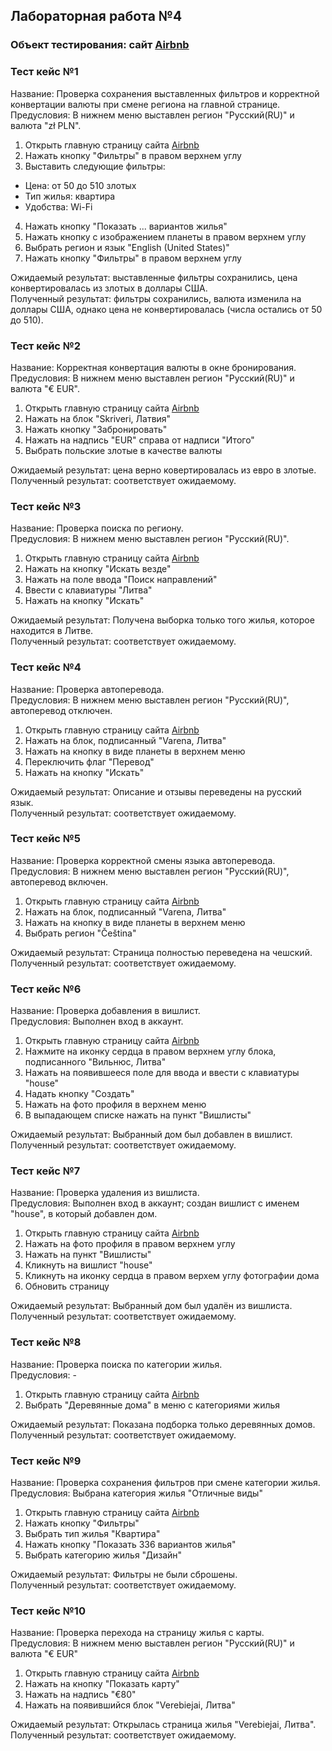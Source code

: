 ## Лабораторная работа №4
### Объект тестирования: сайт [Airbnb](https://www.airbnb.ru/)

### Тест кейс №1
Название: Проверка сохранения выставленных фильтров и корректной конвертации валюты при смене региона на главной странице.  
Предусловия: В нижнем меню выставлен регион "Русский(RU)" и валюта "zł PLN".
1. Открыть главную страницу сайта [Airbnb](https://www.airbnb.ru/)
2. Нажать кнопку "Фильтры" в правом верхнем углу
3. Выставить следующие фильтры:
  - Цена: от 50 до 510 злотых
  - Тип жилья: квартира
  - Удобства: Wi-Fi
4. Нажать кнопку "Показать ... вариантов жилья"
5. Нажать кнопку с изображением планеты в правом верхнем углу
6. Выбрать регион и язык "English (United States)"
7. Нажать кнопку "Фильтры" в правом верхнем углу

Ожидаемый результат: выставленные фильтры сохранились, цена конвертировалась из злотых в доллары США.  
Полученный результат: фильтры сохранились, валюта изменила на доллары США, однако цена не конвертировалась (числа остались от 50 до 510).  


### Тест кейс №2
Название: Корректная конвертация валюты в окне бронирования.  
Предусловия: В нижнем меню выставлен регион "Русский(RU)" и валюта "€ EUR".
1. Открыть главную страницу сайта [Airbnb](https://www.airbnb.ru/)
2. Нажать на блок "Skriveri, Латвия"
3. Нажать кнопку "Забронировать"
4. Нажать на надпись "EUR" справа от надписи "Итого"
5. Выбрать польские злотые в качестве валюты

Ожидаемый результат: цена верно ковертировалась из евро в злотые.  
Полученный результат: соответствует ожидаемому.  


### Тест кейс №3
Название: Проверка поиска по региону.  
Предусловия: В нижнем меню выставлен регион "Русский(RU)".
1. Открыть главную страницу сайта [Airbnb](https://www.airbnb.ru/)
2. Нажать на кнопку "Искать везде"
3. Нажать на поле ввода "Поиск направлений"
4. Ввести с клавиатуры "Литва"
5. Нажать на кнопку "Искать"

Ожидаемый результат: Получена выборка только того жилья, которое находится в Литве.  
Полученный результат: соответствует ожидаемому.  


### Тест кейс №4
Название: Проверка автоперевода.  
Предусловия: В нижнем меню выставлен регион "Русский(RU)", автоперевод отключен.
1. Открыть главную страницу сайта [Airbnb](https://www.airbnb.ru/)
2. Нажать на блок, подписанный "Varena, Литва"
3. Нажать на кнопку в виде планеты в верхнем меню
4. Переключить флаг "Перевод"
5. Нажать на кнопку "Искать"

Ожидаемый результат: Описание и отзывы переведены на русский язык.  
Полученный результат: соответствует ожидаемому.  


### Тест кейс №5
Название: Проверка корректной смены языка автоперевода.  
Предусловия: В нижнем меню выставлен регион "Русский(RU)", автоперевод включен.
1. Открыть главную страницу сайта [Airbnb](https://www.airbnb.ru/)
2. Нажать на блок, подписанный "Varena, Литва"
3. Нажать на кнопку в виде планеты в верхнем меню
4. Выбрать регион "Čeština"

Ожидаемый результат: Страница полностью переведена на чешский.  
Полученный результат: соответствует ожидаемому.  


### Тест кейс №6
Название: Проверка добавления в вишлист.  
Предусловия: Выполнен вход в аккаунт.
1. Открыть главную страницу сайта [Airbnb](https://www.airbnb.ru/)
2. Нажмите на иконку сердца в правом верхнем углу блока, подписанного "Вильнюс, Литва"
3. Нажать на появившееся поле для ввода и ввести с клавиатуры "house"
4. Надать кнопку "Создать"
5. Нажать на фото профиля в верхнем меню
6. В выпадающем списке нажать на пункт "Вишлисты"

Ожидаемый результат: Выбранный дом был добавлен в вишлист.  
Полученный результат: соответствует ожидаемому.  


### Тест кейс №7
Название: Проверка удаления из вишлиста.  
Предусловия: Выполнен вход в аккаунт; создан вишлист с именем "house", в который добавлен дом.
1. Открыть главную страницу сайта [Airbnb](https://www.airbnb.ru/)
2. Нажать на фото профиля в правом верхнем углу
3. Нажать на пункт "Вишлисты"
4. Кликнуть на вишлист "house"
5. Кликнуть на иконку сердца в правом верхем углу фотографии дома
6. Обновить страницу

Ожидаемый результат: Выбранный дом был удалён из вишлиста.  
Полученный результат: соответствует ожидаемому. 


### Тест кейс №8
Название: Проверка поиска по категории жилья.  
Предусловия: -
1. Открыть главную страницу сайта [Airbnb](https://www.airbnb.ru/)
2. Выбрать "Деревянные дома" в меню с категориями жилья

Ожидаемый результат: Показана подборка только деревянных домов.  
Полученный результат: соответствует ожидаемому.  


### Тест кейс №9
Название: Проверка сохранения фильтров при смене категории жилья.  
Предусловия: Выбрана категория жилья "Отличные виды"
1. Открыть главную страницу сайта [Airbnb](https://www.airbnb.ru/)
2. Нажать кнопку "Фильтры"
3. Выбрать тип жилья "Квартира"
4. Нажать кнопку "Показать 336 вариантов жилья"
5. Выбрать категорию жилья "Дизайн"

Ожидаемый результат: Фильтры не были сброшены.  
Полученный результат: соответствует ожидаемому.  


### Тест кейс №10
Название: Проверка перехода на страницу жилья с карты.  
Предусловия: В нижнем меню выставлен регион "Русский(RU)" и валюта "€ EUR"
1. Открыть главную страницу сайта [Airbnb](https://www.airbnb.ru/)
2. Нажать на кнопку "Показать карту"
3. Нажать на надпись "€80"
4. Нажать на появившийся блок "Verebiejai, Литва"

Ожидаемый результат: Открылась страница жилья "Verebiejai, Литва".  
Полученный результат: соответствует ожидаемому. 
